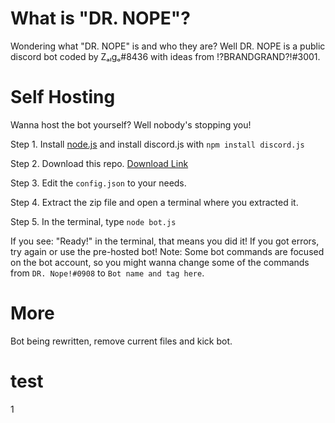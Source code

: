 # What is "DR. NOPE"?
Wondering what "DR. NOPE" is and who they are?
Well DR. NOPE is a public discord bot coded by Zₐₗgₒ#8436 with ideas from !?BRANDGRAND?!#3001.
# Self Hosting
Wanna host the bot yourself? Well nobody's stopping you!

Step 1. Install <a href="https://nodejs.org/en/download/">node.js</a> and install discord.js with `npm install discord.js`

Step 2. Download this repo. <a href="https://github.com/house-of-balance/DR.-NOPE/archive/master.zip">Download Link</a> 

Step 3. Edit the `config.json` to your needs.

Step 4. Extract the zip file and open a terminal where you extracted it.

Step 5. In the terminal, type `node bot.js`

If you see: "Ready!" in the terminal, that means you did it! If you got errors, try again or use the pre-hosted bot!
Note: Some bot commands are focused on the bot account, so you might wanna change some of the commands from `DR. Nope!#0908` to `Bot name and tag here`.
# More
Bot being rewritten, remove current files and kick bot.


# test 
1

